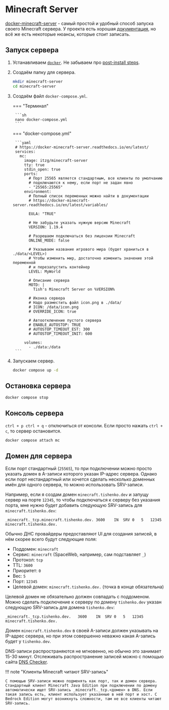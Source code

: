 # Minecraft Server

[docker-minecraft-server](https://github.com/itzg/docker-minecraft-server) - самый простой и удобный способ запуска своего Minecraft сервера. У проекта есть хорошая [документация](https://docker-minecraft-server.readthedocs.io/en/latest/), но всё же есть некоторые нюансы, которые стоит записать.

## Запуск сервера

1. Устанавливаем [`docker`](https://docs.docker.com/engine/install/ubuntu/#install-using-the-repository). Не забываем про [post-install steps](https://docs.docker.com/engine/install/linux-postinstall/#manage-docker-as-a-non-root-user).
2. Создаём папку для сервера.
    ```sh
    mkdir minecraft-server
    cd minecraft-server
    ```
3. Создаём файл `docker-compose.yml`.
   
    === "Терминал"
    
        ```sh
        nano docker-compose.yml
        ```

    === "docker-compose.yml"
    
        ```yaml
        # https://docker-minecraft-server.readthedocs.io/en/latest/
        services:
          mc:
            image: itzg/minecraft-server
            tty: true
            stdin_open: true
            ports:
              # Порт 25565 является стандартным, все клиенты по умолчанию 
              # подключаются к нему, если порт не задан явно
              - "25565:25565"
            environment:
              # Полный список переменных можно найти в документации
              # https://docker-minecraft-server.readthedocs.io/en/latest/variables/

              EULA: "TRUE"

              # Не забудьте указать нужную версию Minecraft
              VERSION: 1.19.4

              # Разрешаем подключаться без лицензии Minecraft
              ONLINE_MODE: false

              # Указываем название игрового мира (будет храниться в ./data/<LEVEL>)
              # Чтобы изменить мир, достаточно изменить значение этой переменной
              # и перезапустить контейнер
              LEVEL: MyWorld

              # Описание сервера
              MOTD: |
                Tish's Minecraft Server on %VERSION%

              # Иконка сервера
              # Надо разместить файл icon.png в ./data/
              # ICON: /data/icon.png
              # OVERRIDE_ICON: true

              # Автоотключение пустого сервера
              # ENABLE_AUTOSTOP: TRUE
              # AUTOSTOP_TIMEOUT_EST: 300
              # AUTOSTOP_TIMEOUT_INIT: 600

            volumes:
              - ./data:/data
        ```

4. Запускаем сервер.

    ```sh
    docker compose up -d
    ```

## Остановка сервера

```sh
docker compose stop
```

## Консоль сервера

`ctrl + p ctrl + q` - отключиться от консоли.
Если просто нажать `ctrl + c`, то сервер остановится.

```sh
docker compose attach mc
```

## Домен для сервера

Если порт стандартный (`25565`), то при подключении можно просто указать домен в A-записи которого указан IP-адрес сервера. Однако если порт нестандартный или хочется сделать несколько доменных имён для одного сервера, то можно использовать SRV-записи.

Например, если я создам домен `minecraft.tishenko.dev` и запущу сервер на порте `12345`, то чтобы подключаться к серверу без указания порта, мне нужно будет добавить следующую SRV-запись для `minecraft.tishenko.dev`:

```dns
_minecraft._tcp.minecraft.tishenko.dev.	3600	IN	SRV	0	5	12345	minecraft.tishenko.dev.
```

Обычно ДНС провайдеры предоставляют UI для создания записей, в нём скорее всего будут следующие поля:

- Поддомен: `minecraft`
- Сервис: `minecraft` (SpaceWeb, например, сам подставляет `_`)
- Протокол: `tcp`
- TTL: `3600`
- Приоритет: `0`
- Вес: `5`
- Порт: `12345`
- Целевой домен: `minecraft.tishenko.dev.` (точка в конце обязательна)

Целевой домен не обязательно должен совпадать с поддоменом. Можно сделать подключение к серверу по домену `tishenko.dev` указан следующую SRV-запись для домена `tishenko.dev`:

```dns
_minecraft._tcp.tishenko.dev.	3600	IN	SRV	0	5	12345	minecraft.tishenko.dev.
```

Домен `minecraft.tishenko.dev` в своей A-записи должен указывать на IP-адрес сервера, но при этом совершенно неважно какая A-запись будет у `tishenko.dev`.

DNS-записи распространяются не мгновенно, но обычно это занимает 15-30 минут. Отслеживать распространение записей можно с помощью сайта [DNS Checker](https://dnschecker.org/#SRV/_minecraft._tcp.tishenko.dev).

!!! note "Клиенты Minecraft читают SRV-запись"

    С помощью SRV-записи можно подменять как порт, так и домен сервера. Стандартный клиент Minecraft Java Edition при подключении по домену автоматически ищет SRV-запись _minecraft._tcp.<домен> в DNS. Если такая запись есть, клиент использует указанные в ней порт и хост. С Bedrock Edition могут возникнуть сложности, там не все клиенты читают SRV-запись.
